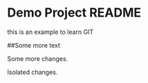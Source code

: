 # Demo Project README

this is an example to learn GIT

##Some more text

Some more changes. 

Isolated changes.